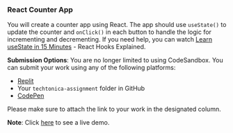 ### React Counter App

You will create a counter app using React. The app should use `useState()` to update the counter and `onClick()` in each button to handle the logic for incrementing and decrementing. If you need help, you can watch [Learn useState in 15 Minutes](https://www.youtube.com/watch?v=O6P86uwfdR0) - React Hooks Explained.

**Submission Options**:
You are no longer limited to using CodeSandbox. You can submit your work using any of the following platforms:
- [Replit](https://replit.com/)
- Your `techtonica-assignment` folder in GitHub
- [CodePen](https://codepen.io/)

Please make sure to attach the link to your work in the designated column.

**Note**: Click [here](https://codesandbox.io/s/techtonica-couter-app-4vwpfv?file=/src/App.js:0-549) to see a live demo.

